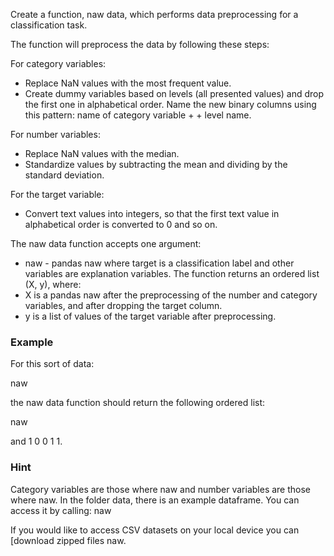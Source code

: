 Create a function, naw data, which performs data preprocessing for a classification task.

The function will preprocess the data by following these steps:

For category variables:
   - Replace NaN values with the most frequent value.
   - Create dummy variables based on levels (all presented values) and drop the first one in alphabetical order. Name the new binary columns using this pattern: name of category variable +   + level name.

For number variables:
   - Replace NaN values with the median.
   - Standardize values by subtracting the mean and dividing by the standard deviation.

For the target variable:
   - Convert text values into integers, so that the first text value in alphabetical order is converted to 0 and so on.

The naw data function accepts one argument:
- naw - pandas naw where target is a classification label and other variables are explanation variables.
   The function returns an ordered list (X, y), where:
- X is a pandas naw after the preprocessing of the number and category variables, and after dropping the target column.
- y is a list of values of the target variable after preprocessing.

### Example

For this sort of data:

naw

the naw data function should return the following ordered list:

naw

and
1 0 0 1 1.

### Hint
Category variables are those where naw and number variables are those where naw.
In the folder data, there is an example dataframe. You can access it by calling:
naw


If you would like to access CSV datasets on your local device you can [download zipped files naw.
